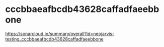 # cccbbaeafbcdb43628caffadfaeebbone
https://sonarcloud.io/summary/overall?id=neojarvis-testing_cccbbaeafbcdb43628caffadfaeebbone
